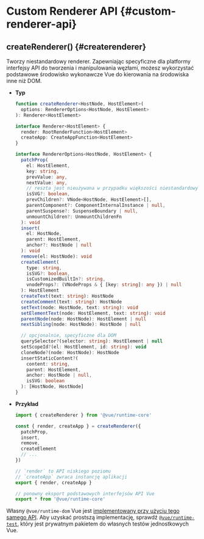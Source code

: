 # Custom Renderer API {#custom-renderer-api}

## createRenderer() {#createrenderer}

Tworzy niestandardowy renderer. Zapewniając specyficzne dla platformy interfejsy API do tworzenia i manipulowania węzłami, możesz wykorzystać podstawowe środowisko wykonawcze Vue do kierowania na środowiska inne niż DOM.

- **Typ**

  ```ts
  function createRenderer<HostNode, HostElement>(
    options: RendererOptions<HostNode, HostElement>
  ): Renderer<HostElement>

  interface Renderer<HostElement> {
    render: RootRenderFunction<HostElement>
    createApp: CreateAppFunction<HostElement>
  }

  interface RendererOptions<HostNode, HostElement> {
    patchProp(
      el: HostElement,
      key: string,
      prevValue: any,
      nextValue: any,
      // reszta jest nieużywana w przypadku większości niestandardowych rendererów
      isSVG?: boolean,
      prevChildren?: VNode<HostNode, HostElement>[],
      parentComponent?: ComponentInternalInstance | null,
      parentSuspense?: SuspenseBoundary | null,
      unmountChildren?: UnmountChildrenFn
    ): void
    insert(
      el: HostNode,
      parent: HostElement,
      anchor?: HostNode | null
    ): void
    remove(el: HostNode): void
    createElement(
      type: string,
      isSVG?: boolean,
      isCustomizedBuiltIn?: string,
      vnodeProps?: (VNodeProps & { [key: string]: any }) | null
    ): HostElement
    createText(text: string): HostNode
    createComment(text: string): HostNode
    setText(node: HostNode, text: string): void
    setElementText(node: HostElement, text: string): void
    parentNode(node: HostNode): HostElement | null
    nextSibling(node: HostNode): HostNode | null

    // opcjonalnie, specyficzne dla DOM
    querySelector?(selector: string): HostElement | null
    setScopeId?(el: HostElement, id: string): void
    cloneNode?(node: HostNode): HostNode
    insertStaticContent?(
      content: string,
      parent: HostElement,
      anchor: HostNode | null,
      isSVG: boolean
    ): [HostNode, HostNode]
  }
  ```

- **Przykład**

  ```js
  import { createRenderer } from '@vue/runtime-core'

  const { render, createApp } = createRenderer({
    patchProp,
    insert,
    remove,
    createElement
    // ...
  })

  // `render` to API niskiego poziomu
  // `createApp` zwraca instancję aplikacji
  export { render, createApp }

  // ponowny eksport podstawowych interfejsów API Vue
  export * from '@vue/runtime-core'
  ```

Własny `@vue/runtime-dom` Vue jest [implementowany przy użyciu tego samego API](https://github.com/vuejs/core/blob/main/packages/runtime-dom/src/index.ts). Aby uzyskać prostszą implementację, sprawdź [`@vue/runtime-test`](https://github.com/vuejs/core/blob/main/packages/runtime-test/src/index.ts), który jest prywatnym pakietem do własnych testów jednostkowych Vue.